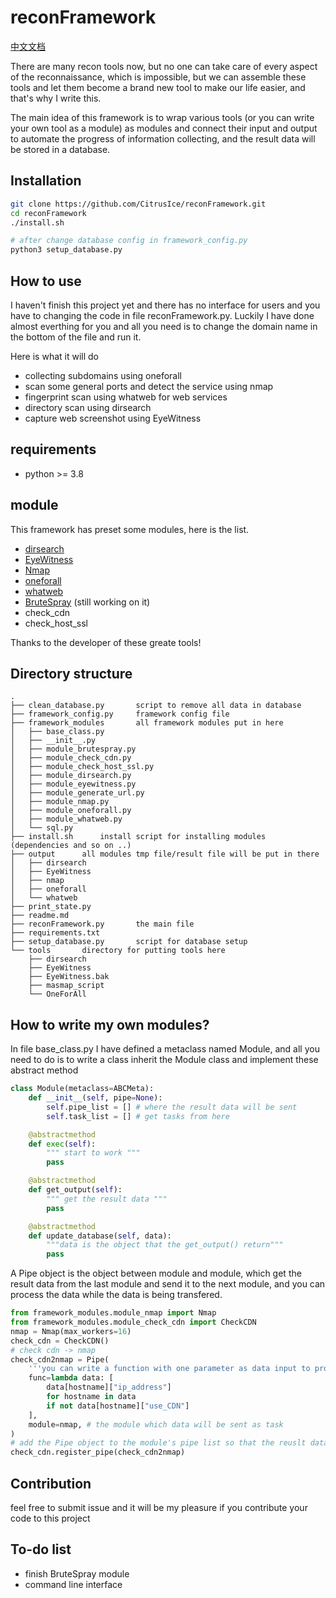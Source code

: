 # reconFramework

[中文文档](https://github.com/CitrusIce/reconFramework/blob/master/readme_zh.md)

There are many recon tools now, but no one can take care of every aspect of the reconnaissance, which is impossible, but we can assemble these tools and let them become a brand new tool to make our life easier, and that's why I write this.

The main idea of this framework is to wrap various tools (or you can write your own tool as a module) as modules and connect their input and output to automate the progress of information collecting, and the result data will be stored in a database.

## Installation

```bash
git clone https://github.com/CitrusIce/reconFramework.git
cd reconFramework
./install.sh

# after change database config in framework_config.py
python3 setup_database.py
```

## How to use 

I haven't finish this project yet and there has no interface for users and you have to changing the code in file reconFramework.py. Luckily I have done almost everthing for you and all you need is to change the domain name in the bottom of the file and run it. 

Here is what it will do

- collecting subdomains using oneforall
- scan some general ports and detect the service using nmap
- fingerprint scan using whatweb for web services
- directory scan using dirsearch
- capture web screenshot using EyeWitness

## requirements

- python >= 3.8

## module

This framework has preset some modules, here is the list.

- [dirsearch](https://github.com/maurosoria/dirsearch)
- [EyeWitness](https://github.com/FortyNorthSecurity/EyeWitness)
- [Nmap](https://nmap.org/)
- [oneforall](https://github.com/shmilylty/OneForAll)
- [whatweb](https://github.com/urbanadventurer/WhatWeb)
- [BruteSpray](https://github.com/x90skysn3k/brutespray) (still working on it)
- check_cdn 
- check_host_ssl

Thanks to the developer of these greate tools! 

## Directory structure

```
.
├── clean_database.py       script to remove all data in database
├── framework_config.py     framework config file
├── framework_modules       all framework modules put in here
│   ├── base_class.py
│   ├── __init__.py
│   ├── module_brutespray.py
│   ├── module_check_cdn.py
│   ├── module_check_host_ssl.py
│   ├── module_dirsearch.py
│   ├── module_eyewitness.py
│   ├── module_generate_url.py
│   ├── module_nmap.py
│   ├── module_oneforall.py
│   ├── module_whatweb.py
│   └── sql.py
├── install.sh      install script for installing modules (dependencies and so on ..)
├── output      all modules tmp file/result file will be put in there
│   ├── dirsearch
│   ├── EyeWitness
│   ├── nmap
│   ├── oneforall
│   └── whatweb
├── print_state.py
├── readme.md
├── reconFramework.py       the main file
├── requirements.txt
├── setup_database.py       script for database setup
└── tools       directory for putting tools here
    ├── dirsearch
    ├── EyeWitness
    ├── EyeWitness.bak
    ├── masmap_script
    └── OneForAll
```

## How to write my own modules?

In file base_class.py I have defined a metaclass named Module, and all you need to do is to write a class inherit the Module class and implement these abstract method

```python
class Module(metaclass=ABCMeta):
    def __init__(self, pipe=None):
        self.pipe_list = [] # where the result data will be sent
        self.task_list = [] # get tasks from here

    @abstractmethod
    def exec(self):
        """ start to work """
        pass

    @abstractmethod
    def get_output(self):
        """ get the result data """
        pass

    @abstractmethod
    def update_database(self, data):
        """data is the object that the get_output() return"""
        pass
```

A Pipe object is the object between module and module, which get the result data from the last module and send it to the next module, and you can process the data while the data is being transfered.

```python
from framework_modules.module_nmap import Nmap
from framework_modules.module_check_cdn import CheckCDN
nmap = Nmap(max_workers=16)
check_cdn = CheckCDN()
# check cdn -> nmap
check_cdn2nmap = Pipe(
    '''you can write a function with one parameter as data input to process the data'''
    func=lambda data: [
        data[hostname]["ip_address"]
        for hostname in data
        if not data[hostname]["use_CDN"]
    ],
    module=nmap, # the module which data will be sent as task
)
# add the Pipe object to the module's pipe list so that the reuslt data will be sent to pipe
check_cdn.register_pipe(check_cdn2nmap) 
```

## Contribution

feel free to submit issue and it will be my pleasure if you contribute your code to this project


## To-do list

- finish BruteSpray module
- command line interface